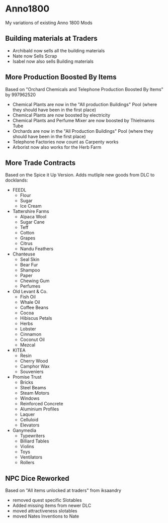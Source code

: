 # Anno1800
My variations of existing Anno 1800 Mods

## Building materials at Traders
- Archibald now sells all the building materials
- Nate now Sells Scrap
- Isabel now also sells Building materials

## More Production Boosted By Items
Based on "Orchard Chemicals and Telephone Production Boosted By Items" by 997962520

- Chemical Plants are now in the "All production Buildings" Pool (where they should have been in the first place)
- Chemical Plants are now boosted by electricity
- Chemical Plants and Perfume Mixer are now boosted by Thielmanns Tube
- Orchards are now in the "All Production Buildings"  Pool (where they should have been in the first place)
- Telephone Factories now count as Carpenty works
- Arborist now also works for the Herb Farm

## More Trade Contracts
Based on the Spice it Up Version.
Adds mutliple new goods from DLC to docklands:
- FEEDL
  - Flour
  - Sugar
  - Ice Cream
- Tattershire Farms
  - Alpaca Wool
  - Sugar Cane
  - Teff
  - Cotton
  - Grapes
  - Citrus
  - Nandu Feathers
- Chanteuse
  - Seal Skin
  - Bear Fur
  - Shampoo
  - Paper
  - Chewing Gum
  - Perfumes
- Old Levant & Co.
  - Fish Oil
  - Whale Oil
  - Coffee Beans
  - Cocoa
  - Hibiscus Petals
  - Herbs
  - Lobster
  - Cinnamon
  - Coconut Oil
  - Mezcal
- KITEA
  - Resin
  - Cherry Wood
  - Camphor Wax
  - Souveniers
- Promise Trust
  - Bricks
  - Steel Beams
  - Steam Motors
  - Windows
  - Reinforced Concrete
  - Aluminium Profiles
  - Laquer
  - Celluloid
  - Elevators
- Ganymedia
  - Typewriters
  - Billiard Tables
  - Violins
  - Toys
  - Ventilators
  - Rollers
 
## NPC Dice Reworked
Based on "All items unlocked at traders" from iksaandry
- removed quest specific Slotables
- Added missing items from newer DLC
- moved attractiveness slotables
- moved Nates Inventions to Nate
